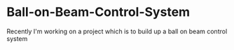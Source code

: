# Ball-on-Beam-Control-System

Recently I'm working on a project which is to build up a ball on beam control system
